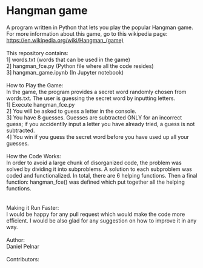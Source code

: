 # Hangman game
A program written in Python that lets you play the popular Hangman game. For more information about this game, go to this wikipedia page: https://en.wikipedia.org/wiki/Hangman_(game)
\
\
This repository contains:
\
1] words.txt  (words that can be used in the game)\
2] hangman_fce.py  (Python file where all the code resides)\
3] hangman_game.ipynb (In Jupyter notebook)
\
\
How to Play the Game:
\
In the game, the program provides a secret word randomly chosen from words.txt. The user is guessing the secret word by inputting letters.
\
1] Execute hangman_fce.py\
2] You will be asked to guess a letter in the console.\
3] You have 8 guesses. Guesses are subtracted ONLY for an incorrect guess; if you accidentlly input a letter you have already tried, a guess is not subtracted.\
4] You win if you guess the secret word before you have used up all your guesses.
\
\
How the Code Works:
\
In order to avoid a large chunk of disorganized code, the problem was solved by dividing it into subproblems. A solution to each subproblem was coded and functionalized. In total, there are 6 helping functions. Then a final function: hangman_fce() was defined which put together all the helping functions.  
\
\
Making it Run Faster:
\
I would be happy for any pull request which would make the code more efficient. I would be also glad for any suggestion on how to improve it in any way.
\
\
Author:
\
Daniel Pelnar
\
\
Contributors:
